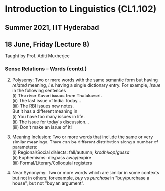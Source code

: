 # Introduction to Linguistics (CL1.102)
## Summer 2021, IIIT Hyderabad
## 18 June, Friday (Lecture 8)

Taught by Prof. Aditi Mukherjee


### Sense Relations – Words (contd.)
2. Polysemy: Two or more words with the same semantic form but having _related_ meaning, *i.e.* having a single dictionary entry. For example, _issue_ in the following sentences  
        (i) The river Kaveri issues from Thalakaveri.  
        (ii) The last issue of India Today...  
        (iii) The RBI issues new notes.  
    But it has a different meaning in  
        (i) You have too many issues in life.  
        (ii) The issue for today's discussion...  
        (iii) Don't make an issue of it!  
    
3. Meaning Inclusion: Two or more words that include the same or very similar meanings. There can be different distribution along a number of parameters:  
        (i) Regional/Social dialects: fall/autumn; _krodh_/_kop_/_gussa_  
        (ii) Euphemisms: die/pass away/expire  
        (iii) Formal/Literary/Colloquial registers  
    
4. Near Synonymy: Two or more words which are similar in some contexts but not in others; for example, _buy_ vs _purchase_ in "buy/purchase a house", but not "buy an argument".
        
    

